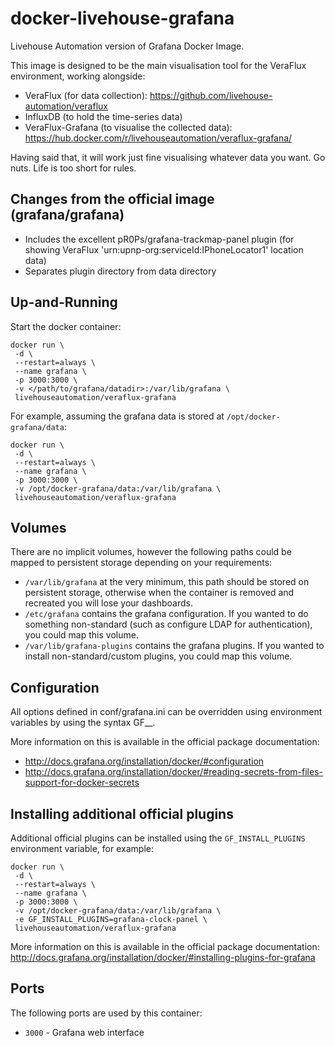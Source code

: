 # docker-livehouse-grafana
Livehouse Automation version of Grafana Docker Image.

This image is designed to be the main visualisation tool for the VeraFlux environment, working alongside:
 * VeraFlux (for data collection): https://github.com/livehouse-automation/veraflux
 * InfluxDB (to hold the time-series data)
 * VeraFlux-Grafana (to visualise the collected data): https://hub.docker.com/r/livehouseautomation/veraflux-grafana/
 
Having said that, it will work just fine visualising whatever data you want. Go nuts. Life is too short for rules.


## Changes from the official image (grafana/grafana) ## 
 * Includes the excellent pR0Ps/grafana-trackmap-panel plugin (for showing VeraFlux 'urn:upnp-org:serviceId:IPhoneLocator1' location data)
 * Separates plugin directory from data directory


## Up-and-Running

Start the docker container:

```
docker run \
 -d \
 --restart=always \
 --name grafana \
 -p 3000:3000 \
 -v </path/to/grafana/datadir>:/var/lib/grafana \
 livehouseautomation/veraflux-grafana
```

For example, assuming the grafana data is stored at ```/opt/docker-grafana/data```:

```
docker run \
 -d \
 --restart=always \
 --name grafana \
 -p 3000:3000 \
 -v /opt/docker-grafana/data:/var/lib/grafana \
 livehouseautomation/veraflux-grafana
```


## Volumes

There are no implicit volumes, however the following paths could be mapped to persistent storage depending on your requirements:
 * ```/var/lib/grafana``` at the very minimum, this path should be stored on persistent storage, otherwise when the container is removed and recreated you will lose your dashboards.
 * ```/etc/grafana``` contains the grafana configuration. If you wanted to do something non-standard (such as configure LDAP for authentication), you could map this volume.
 * ```/var/lib/grafana-plugins``` contains the grafana plugins. If you wanted to install non-standard/custom plugins, you could map this volume.


## Configuration

All options defined in conf/grafana.ini can be overridden using environment variables by using the syntax GF_<SectionName>_<KeyName>.

More information on this is available in the official package documentation:
 * http://docs.grafana.org/installation/docker/#configuration
 * http://docs.grafana.org/installation/docker/#reading-secrets-from-files-support-for-docker-secrets
  

## Installing additional official plugins

Additional official plugins can be installed using the ```GF_INSTALL_PLUGINS``` environment variable, for example:

```
docker run \
 -d \
 --restart=always \
 --name grafana \
 -p 3000:3000 \
 -v /opt/docker-grafana/data:/var/lib/grafana \
 -e GF_INSTALL_PLUGINS=grafana-clock-panel \
 livehouseautomation/veraflux-grafana
```

More information on this is available in the official package documentation: http://docs.grafana.org/installation/docker/#installing-plugins-for-grafana


## Ports

The following ports are used by this container:

* `3000` - Grafana web interface
